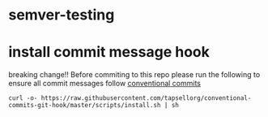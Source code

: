 # semver-testing

# install commit message hook

breaking change!! Before commiting to this repo please run the following to ensure all commit messages follow [conventional commits](https://www.conventionalcommits.org)

```
curl -o- https://raw.githubusercontent.com/tapsellorg/conventional-commits-git-hook/master/scripts/install.sh | sh
```